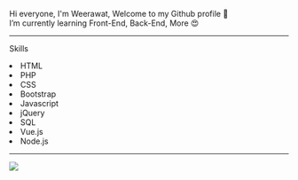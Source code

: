 Hi everyone, I'm Weerawat, Welcome to my Github profile 👋 <br>
I’m currently learning Front-End, Back-End, More 😍 <br>

<hr>

Skills
  <li>HTML</li>
  <li>PHP</li>
  <li>CSS</li>
  <li>Bootstrap</li>
  <li>Javascript</li>
  <li>jQuery</li>
  <li>SQL</li>
  <li>Vue.js</li>
  <li>Node.js</li>

<hr>

<img src="https://images.hdqwalls.com/wallpapers/i-love-coding-xl.jpg" />
